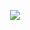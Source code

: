 <p align="center">
<img src = "https://media.giphy.com/media/J5GY1WbX9yaLqp8RDv/giphy.gif" />
  </p>
